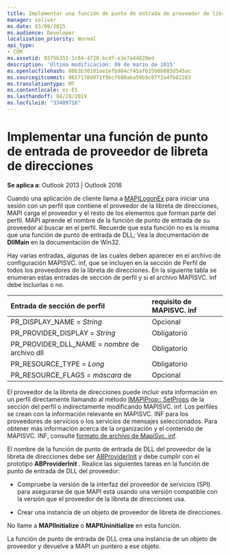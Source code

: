 ```yaml
---
title: Implementar una función de punto de entrada de proveedor de libreta de direcciones
manager: soliver
ms.date: 03/09/2015
ms.audience: Developer
localization_priority: Normal
api_type:
- COM
ms.assetid: 9375b351-1c84-4728-bcdf-e3e7a44820ed
description: 'Última modificación: 09 de marzo de 2015'
ms.openlocfilehash: 00b3b30101ee1efb984cf45afb35b0b085d545ac
ms.sourcegitcommit: 8657170d071f9bcf680aba50b9c07f2a4fb82283
ms.translationtype: MT
ms.contentlocale: es-ES
ms.lasthandoff: 04/28/2019
ms.locfileid: "33409716"
---
```

# <a name="implementing-an-address-book-provider-entry-point-function"></a>Implementar una función de punto de entrada de proveedor de libreta de direcciones

  
  
**Se aplica a**: Outlook 2013 | Outlook 2016 
  
Cuando una aplicación de cliente llama a [MAPILogonEx](mapilogonex.md) para iniciar una sesión con un perfil que contiene el proveedor de la libreta de direcciones, MAPI carga el proveedor y el resto de los elementos que forman parte del perfil. MAPI aprende el nombre de la función de punto de entrada de su proveedor al buscar en el perfil. Recuerde que esta función no es la misma que una función de punto de entrada de DLL; Vea la documentación de **DllMain** en la documentación de Win32. 
  
Hay varias entradas, algunas de las cuales deben aparecer en el archivo de configuración MAPISVC. inf, que se incluyen en la sección de Perfil de todos los proveedores de la libreta de direcciones. En la siguiente tabla se enumeran estas entradas de sección de perfil y si el archivo MAPISVC. inf debe incluirlas o no.
  
|**Entrada de sección de perfil**|**requisito de MAPISVC. inf**|
|:-----|:-----|
|PR_DISPLAY_NAME = _String_ <br/> |Opcional  <br/> |
|PR_PROVIDER_DISPLAY = _String_ <br/> |Obligatorio  <br/> |
|PR_PROVIDER_DLL_NAME = _nombre_ de archivo dll <br/> |Obligatorio  <br/> |
|PR_RESOURCE_TYPE = _Long_ <br/> |Obligatorio  <br/> |
|PR_RESOURCE_FLAGS = _máscara_ de <br/> |Opcional  <br/> |
   
El proveedor de la libreta de direcciones puede incluir esta información en un perfil directamente llamando al método [IMAPIProp:: SetProps](imapiprop-setprops.md) de la sección del perfil o indirectamente modificando MAPISVC. inf. Los perfiles se crean con la información relevante en MAPISVC. INF para los proveedores de servicios o los servicios de mensajes seleccionados. Para obtener más información acerca de la organización y el contenido de MAPISVC. INF, consulte [formato de archivo de MapiSvc. inf](file-format-of-mapisvc-inf.md).
  
El nombre de la función de punto de entrada de DLL del proveedor de la libreta de direcciones debe ser [ABProviderInit](abproviderinit.md) y debe cumplir con el prototipo **ABProviderInit** . Realice las siguientes tareas en la función de punto de entrada de DLL del proveedor: 
  
- Compruebe la versión de la interfaz del proveedor de servicios (SPI) para asegurarse de que MAPI está usando una versión compatible con la versión que el proveedor de la libreta de direcciones usa.
    
- Crear una instancia de un objeto de proveedor de libreta de direcciones.
    
No llame a **MAPIInitialize** o **MAPIUninitialize** en esta función. 
  
La función de punto de entrada de DLL crea una instancia de un objeto de proveedor y devuelve a MAPI un puntero a ese objeto. 
  


